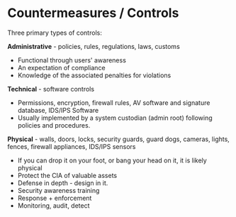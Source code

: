 # Countermeasures / Controls

Three primary types of controls:

**Administrative** - policies, rules, regulations, laws, customs

* Functional through users' awareness
* An expectation of compliance
* Knowledge of the associated penalties for violations

**Technical** - software controls

* Permissions, encryption, firewall rules, AV software and signature database, IDS/IPS Software
* Usually implemented by a system custodian \(admin root\) following policies and procedures.

**Physical** - walls, doors, locks, security guards, guard dogs, cameras, lights, fences, firewall appliances, IDS/IPS sensors

* If you can drop it on your foot, or bang your head on it, it is likely physical
* Protect the CIA of valuable assets
* Defense in depth - design in it.
* Security awareness training
* Response + enforcement
* Monitoring, audit, detect




